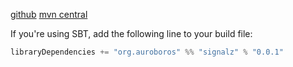 
[github](https://github.com/auroboros/signal-z)
[mvn central](https://mvnrepository.com/artifact/org.auroboros/signalz_2.11)

If you're using SBT, add the following line to your build file:

```scala
libraryDependencies += "org.auroboros" %% "signalz" % "0.0.1"
```
